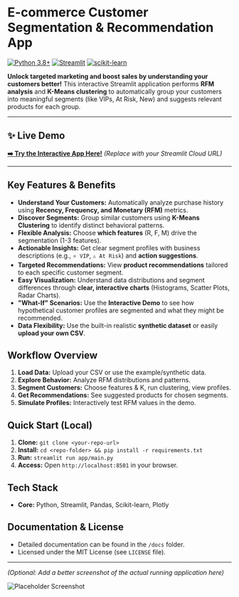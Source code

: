 # E-commerce Customer Segmentation & Recommendation App

[![Python 3.8+](https://img.shields.io/badge/python-3.8+-blue.svg)](https://www.python.org/downloads/)
[![Streamlit](https://img.shields.io/badge/streamlit-1.25.0-red.svg)](https://streamlit.io/)
[![scikit-learn](https://img.shields.io/badge/scikit--learn-1.3.0-orange.svg)](https://scikit-learn.org/)

**Unlock targeted marketing and boost sales by understanding your customers better!** This interactive Streamlit application performs **RFM analysis** and **K-Means clustering** to automatically group your customers into meaningful segments (like VIPs, At Risk, New) and suggests relevant products for each group.

--- 

## ✨ Live Demo

**[➡️ Try the Interactive App Here!](https://your-app-name.streamlit.app/)**  *(Replace with your Streamlit Cloud URL)*

--- 

## Key Features & Benefits

*   **Understand Your Customers:** Automatically analyze purchase history using **Recency, Frequency, and Monetary (RFM)** metrics.
*   **Discover Segments:** Group similar customers using **K-Means Clustering** to identify distinct behavioral patterns.
*   **Flexible Analysis:** Choose **which features** (R, F, M) drive the segmentation (1-3 features).
*   **Actionable Insights:** Get clear segment profiles with business descriptions (e.g., `⭐ VIP`, `⚠️ At Risk`) and **action suggestions**.
*   **Targeted Recommendations:** View **product recommendations** tailored to each specific customer segment.
*   **Easy Visualization:** Understand data distributions and segment differences through **clear, interactive charts** (Histograms, Scatter Plots, Radar Charts).
*   **"What-If" Scenarios:** Use the **Interactive Demo** to see how hypothetical customer profiles are segmented and what they might be recommended.
*   **Data Flexibility:** Use the built-in realistic **synthetic dataset** or easily **upload your own CSV**.

## Workflow Overview

1.  **Load Data:** Upload your CSV or use the example/synthetic data.
2.  **Explore Behavior:** Analyze RFM distributions and patterns.
3.  **Segment Customers:** Choose features & K, run clustering, view profiles.
4.  **Get Recommendations:** See suggested products for chosen segments.
5.  **Simulate Profiles:** Interactively test RFM values in the demo.

## Quick Start (Local)

1.  **Clone:** `git clone <your-repo-url>`
2.  **Install:** `cd <repo-folder> && pip install -r requirements.txt`
3.  **Run:** `streamlit run app/main.py`
4.  **Access:** Open `http://localhost:8501` in your browser.

## Tech Stack

*   **Core:** Python, Streamlit, Pandas, Scikit-learn, Plotly

## Documentation & License

*   Detailed documentation can be found in the `/docs` folder.
*   Licensed under the MIT License (see `LICENSE` file).

--- 

*(Optional: Add a better screenshot of the actual running application here)*

![Placeholder Screenshot](https://www.datascience-pm.com/wp-content/uploads/2018/09/cluster-1.png)
